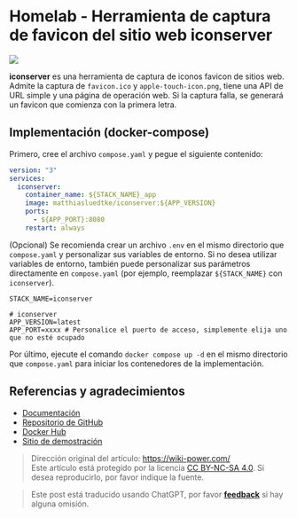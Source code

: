 # Homelab - Herramienta de captura de favicon del sitio web iconserver

![](https://wiki-media-1253965369.cos.ap-guangzhou.myqcloud.com/img/20230304195157.png)

**iconserver** es una herramienta de captura de iconos favicon de sitios web. Admite la captura de `favicon.ico` y `apple-touch-icon.png`, tiene una API de URL simple y una página de operación web. Si la captura falla, se generará un favicon que comienza con la primera letra.

## Implementación (docker-compose)

Primero, cree el archivo `compose.yaml` y pegue el siguiente contenido:

```yaml title="compose.yaml"
version: "3"
services:
  iconserver:
    container_name: ${STACK_NAME}_app
    image: matthiasluedtke/iconserver:${APP_VERSION}
    ports:
      - ${APP_PORT}:8080
    restart: always
```

(Opcional) Se recomienda crear un archivo `.env` en el mismo directorio que `compose.yaml` y personalizar sus variables de entorno. Si no desea utilizar variables de entorno, también puede personalizar sus parámetros directamente en `compose.yaml` (por ejemplo, reemplazar `${STACK_NAME}` con `iconserver`).

```dotenv title=".env"
STACK_NAME=iconserver

# iconserver
APP_VERSION=latest
APP_PORT=xxxx # Personalice el puerto de acceso, simplemente elija uno que no esté ocupado
```

Por último, ejecute el comando `docker compose up -d` en el mismo directorio que `compose.yaml` para iniciar los contenedores de la implementación.

## Referencias y agradecimientos

- [Documentación](https://github.com/mat/besticon#docker)
- [Repositorio de GitHub](https://github.com/mat/besticon)
- [Docker Hub](https://hub.docker.com/r/matthiasluedtke/iconserver)
- [Sitio de demostración](https://besticon-demo.herokuapp.com/)

> Dirección original del artículo: <https://wiki-power.com/>  
> Este artículo está protegido por la licencia [CC BY-NC-SA 4.0](https://creativecommons.org/licenses/by/4.0/deed.zh). Si desea reproducirlo, por favor indique la fuente.

> Este post está traducido usando ChatGPT, por favor [**feedback**](https://github.com/linyuxuanlin/Wiki_MkDocs/issues/new) si hay alguna omisión.
